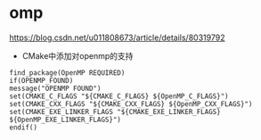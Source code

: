 # omp 

https://blog.csdn.net/u011808673/article/details/80319792

- CMake中添加对openmp的支持
```
find_package(OpenMP REQUIRED)
if(OPENMP_FOUND)
message("OPENMP FOUND")
set(CMAKE_C_FLAGS "${CMAKE_C_FLAGS} ${OpenMP_C_FLAGS}")
set(CMAKE_CXX_FLAGS "${CMAKE_CXX_FLAGS} ${OpenMP_CXX_FLAGS}")
set(CMAKE_EXE_LINKER_FLAGS "${CMAKE_EXE_LINKER_FLAGS} ${OpenMP_EXE_LINKER_FLAGS}")
endif()
```
